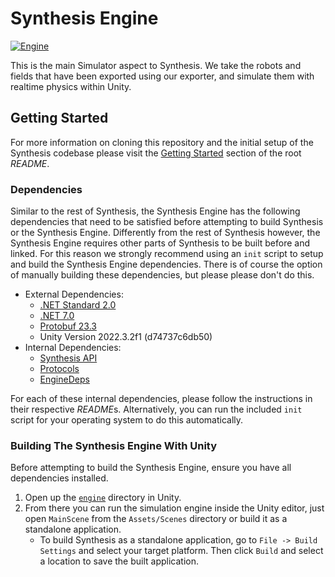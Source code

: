 # Synthesis Engine

[![Engine](https://github.com/Autodesk/synthesis/actions/workflows/Engine.yml/badge.svg?branch=master)](https://github.com/Autodesk/synthesis/actions/workflows/Engine.yml)

This is the main Simulator aspect to Synthesis. We take the robots and fields that have been exported using our exporter, and simulate them with realtime physics within Unity.

## Getting Started

For more information on cloning this repository and the initial setup of the Synthesis codebase please visit the [Getting Started](/README.md#getting-started) section of the root *README*.

### Dependencies

Similar to the rest of Synthesis, the Synthesis Engine has the following dependencies that need to be satisfied before attempting to build Synthesis or the Synthesis Engine. Differently from the rest of Synthesis however, the Synthesis Engine requires other parts of Synthesis to be built before and linked. For this reason we strongly recommend using an `init` script to setup and build the Synthesis Engine dependencies. There is of course the option of manually building these dependencies, but please please don't do this.

- External Dependencies:
  - [.NET Standard 2.0](https://learn.microsoft.com/en-us/dotnet/standard/net-standard?tabs=net-standard-1-0)
  - [.NET 7.0](https://dotnet.microsoft.com/en-us/download/dotnet/7.0)
  - [Protobuf 23.3](https://github.com/protocolbuffers/protobuf/releases/tag/v23.3)
  - Unity Version 2022.3.2f1 (d74737c6db50)
- Internal Dependencies:
  - [Synthesis API](/api)
  - [Protocols](/protocols/)
  - [EngineDeps](/engine/EngineDeps/)

For each of these internal dependencies, please follow the instructions in their respective *README*s. Alternatively, you can run the included `init` script for your operating system to do this automatically.

### Building The Synthesis Engine With Unity

Before attempting to build the Synthesis Engine, ensure you have all dependencies installed.

1. Open up the [`engine`](/engine/) directory in Unity.
2. From there you can run the simulation engine inside the Unity editor, just open `MainScene` from the `Assets/Scenes` directory or build it as a standalone application.
    - To build Synthesis as a standalone application, go to `File -> Build Settings` and select your target platform. Then click `Build` and select a location to save the built application.
